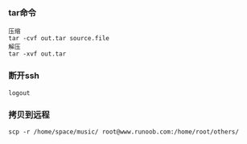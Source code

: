 
### tar命令
```
压缩
tar -cvf out.tar source.file
解压
tar -xvf out.tar
```


### 断开ssh
``logout``

### 拷贝到远程
``scp -r /home/space/music/ root@www.runoob.com:/home/root/others/ ``


